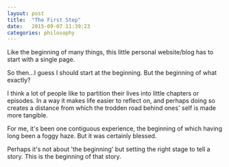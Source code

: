 ```yaml
---
layout: post
title:  "The First Step"
date:   2015-09-07 11:39:23
categories: philosophy
---
```

Like the beginning of many things, this little personal website/blog has to start with a single page.

So then...I guess I should start at the beginning. But the beginning of what exactly?

I think a lot of people like to partition their lives into little chapters or episodes. In a way it makes life easier to reflect on, and perhaps doing so creates a distance from which the trodden road behind ones' self is made more tangible.

For me, it's been one contiguous experience, the beginning of which having long been a foggy haze. But it was certainly blessed.

Perhaps it's not about 'the beginning' but setting the right stage to tell a story. This is the beginning of that story.